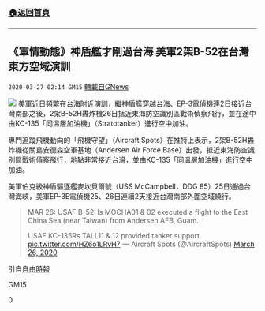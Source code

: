 ###  [:house:返回首頁](https://github.com/ourhimalayas/txt)
---

## 《軍情動態》神盾艦才剛過台海 美軍2架B-52在台灣東方空域演訓
`2020-03-27 02:14 GM15` [轉載自GNews](https://gnews.org/zh-hant/154050/)

![](https://s3-ap-northeast-1.amazonaws.com/news.guo.offload.media/wp-content/uploads/2020/03/27014334/phprANVee.jpg)
美軍近日頻繁在台海附近演訓，繼神盾艦穿越台海、EP-3電偵機連2日接近台灣南部之後，2架B-52H轟炸機26日抵近東海防空識別區戰術偵察飛行，並在途中由KC-135「同溫層加油機」（Stratotanker）進行空中加油。

專門追蹤飛機動向的「飛機守望」（Aircraft Spots）在推特上表示，2架B-52H轟炸機從關島安德森空軍基地（Andersen Air Force Base）出發，抵近東海防空識別區戰術偵察飛行，地點非常接近台灣，並由KC-135「同溫層加油機」進行空中加油。

美軍伯克級神盾驅逐艦麥坎貝爾號（USS McCampbell，DDG 85）25日通過台灣海峽，美軍EP-3E電偵機25、26日連續2天接近台灣南部外圍空域繞行。

> MAR 26: USAF B-52Hs MOCHA01 & 02 executed a flight to the East China Sea (near Taiwan) from Andersen AFB, Guam.
> 
> USAF KC-135Rs TALL11 & 12 provided tanker support. [pic.twitter.com/HZ6o1LRvH7](https://t.co/HZ6o1LRvH7)
> — Aircraft Spots (@AircraftSpots) [March 26, 2020](https://twitter.com/AircraftSpots/status/1243271386124058624?ref_src=twsrc%5Etfw)

引自[自由時報](https://news.ltn.com.tw/news/world/breakingnews/3114275)

GM15

0

